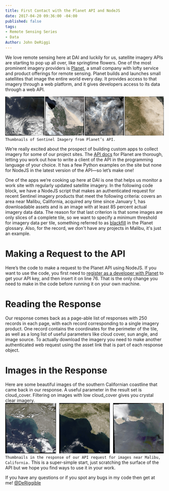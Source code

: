 ```yaml
---
title: First Contact with the Planet API and NodeJS
date: 2017-04-20 09:36:00 -04:00
published: false
tags:
- Remote Sensing Series
- Data
Author: John DeRiggi
---
```


We love remote sensing here at DAI and luckily for us, satellite imagery APIs are starting to pop up all over, like springtime flowers. One of the most prominent imagery providers is [Planet](https://www.planet.com/), a small company with lofty service and product offerings for remote sensing. Planet builds and launches small satellites that image the entire world every day. It provides access to that imagery through a web platform, and it gives developers access to its data through a web API.

<!--more-->

![thumbnails-054255.png](/uploads/thumbnails-054255.png)
`Thumbnails of Sentinel Imagery from Planet’s API.`

We’re really excited about the prospect of building custom apps to collect imagery for some of our project sites. The [API docs](https://www.planet.com/docs/) for Planet are thorough, letting you work out how to write a client of the API in the programming language of your choice. It has a few Python examples on the site but none for NodeJS in the latest version of the API—so let’s make one!

One of the apps we’re cooking up here at DAI is one that helps us monitor a work site with regularly updated satellite imagery. In the following code block, we have a NodeJS script that makes an authenticated request for recent Sentinel imagery products that meet the following criteria: covers an area near Malibu, California, acquired any time since January 1, has downloadable assets and is an image with at least 85 percent actual imagery data data. The reason for that last criterion is that some images are only slices of a complete tile, so we want to specify a minimum threshold for imagery data per tile, something referred to as [blackfill](https://www.planet.com/docs/glossary/) in the Planet glossary. Also, for the record, we don't have any projects in Malibu, it's just an example.

# Making a Request to the API

Here’s the code to make a request to the Planet API using NodeJS. If you want to use the code, you first need to [register as a developer with Planet](https://www.planet.com/explorer/) to get your API key, and then insert it on line 76. That is the only change you need to make in the code before running it on your own machine.

<script src="https://gist.github.com/deriggi/3ad1186b460b3587adbbfabbac83d9c7.js"></script>

# Reading the Response

Our response comes back as a page-able list of responses with 250 records in each page, with each record corresponding to a single imagery product. One record contains the coordinates for the perimeter of the tile, as well as a long list of useful parameters like cloud cover, sun angle, and image source. To actually download the imagery you need to make another authenticated web request using the asset link that is part of each response object.
<script src="https://gist.github.com/deriggi/e6bc26063e72dcc53b2cbd25f3771ce1.js"></script>

# Images in the Response

Here are some beautiful images of the southern Californian coastline that came back in our response. A useful parameter in the result set is cloud_cover. Filtering on images with low cloud_cover gives you crystal clear imagery.
![malibu_3-215f3c.png](/uploads/malibu_3-215f3c.png)
`Thumbnails in the response of our API request for images near Malibu, California.`
This is a super-simple start, just scratching the surface of the API but we hope you find ways to use it in your work.

If you have any questions or if you spot any bugs in my code then get at me! [@DeRiggible](https://twitter.com/DeRiggible)